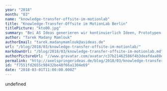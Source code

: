 ```yaml
---
year: "2018"
month: "03"
name: "knowledge-transfer-offsite-im-motionlab"
title: "Knowledge-Transfer-Offsite im MotionLab Berlin"
titlePicture: "kto00.jpg"
summary: "Bei AS Ideas generieren wir kontinuierlich Ideen, Prototypen und Wissen. Erfolgskritisch ist dabei, dass wir unsere Initiativen reflektieren und das gewonnene Wissen untereinander teilen. Für einen freien Kopf und frische kreative Energie zogen wir uns diesen März ins Offsite zurück..."
author: "Tarek Madany Mamlouk"
authorEmail: "tarek.madanymamlouk@asideas.de"
url: "/blog/2018/03/knowledge-transfer-offsite-im-motionlab/"
markdownUrl: "/blog/2018/03/knowledge-transfer-offsite-im-motionlab.md"
authorPictureUrl: "//www.gravatar.com/avatar/c37b21462586f4b3deafdaa80ef01503"
permalink: "http://axelspringerideas.de/blog/2018/03/knowledge-transfer-offsite-im-motionlab/"
id: "f7551fd2655c98432be48f66a1304e69"
date: "2018-03-01T11:00:00.000Z"
---
```


undefined